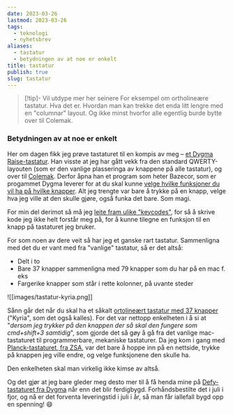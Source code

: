 ```yaml
---
date: 2023-03-26
lastmod: 2023-03-26
tags:
  - teknologi
  - nyhetsbrev
aliases:
  - tastatur
  - betydningen av at noe er enkelt
title: tastatur
publish: true
slug: tastatur
---
```


> [!tip]- Vil utdype mer her seinere
> For eksempel om ortholineære tastatur. Hva det er. Hvordan man kan trekke det enda litt lengre med en "columnar" layout. Og ikke minst hvorfor alle egentlig burde bytte over til Colemak.
> 

### Betydningen av at noe er enkelt

Her om dagen fikk jeg prøve tastaturet til en kompis av meg – [et Dygma Raise-tastatur](https://dygma.com/pages/raise). Han visste at jeg har gått vekk fra den standard QWERTY-layouten (som er den vanlige plasseringa av knappene på alle tastatur), og over til [Colemak](https://paulguerin.medium.com/the-search-for-the-worlds-best-keyboard-layout-98d61b33b8e1). Derfor åpna han et program som heter Bazecor, som er progammet Dygma leverer for at du skal kunne [velge hvilke funksjoner du vil ha på hvilke knapper](https://dygma.com/pages/programmable-split-keyboard). Alt jeg trengte var bare å trykke på en knapp, velge hva jeg ville at den skulle gjøre, også funka det bare. Som magi.

For min del derimot så må jeg [leite fram ulike "keycodes"](https://docs.qmk.fm/#/keycodes_basic), for så å skrive kode jeg ikke helt forstår meg på, for å kunne tilegne en funksjon til en knapp på tastaturet jeg bruker.

For som noen av dere veit så har jeg et ganske rart tastatur. Sammenligna med det du er vant med fra "vanlige" tastatur, så er det altså:

- Delt i to
- Bare 37 knapper sammenligna med 79 knapper som du har på en mac f. eks
- Fargerike knapper som står i rette kolonner, på uvante steder

![[images/tastatur-kyria.png]]

Sånn går det når du skal ha et såkalt [ortolineært tastatur med 37 knapper](https://splitkb.com/products/kyria-rev3-pcb-kit) ("Kyria", som det også kalles). For det var nettopp enkelheten i å si at "_dersom jeg trykker på den knappen der så skal den fungere som cmd+shift+3 samtidig_", som gjorde det så gøy å gå fra det vanlige mac-tastaturet til programmerbare, mekaniske tastaturer. Da jeg kom i gang med [Planck-tastaturet, fra ZSA](https://www.zsa.io/planck/), var det bare å hoppe inn på en nettside, trykke på knappen jeg ville endre, og velge funksjonene den skulle ha.

Den enkelheten skal man virkelig ikke kimse av altså.

Og det gjør at jeg bare gleder meg desto mer til å få henda mine på [Defy-tastaturet fra Dygma](https://dygma.com/pages/defy) når enn det blir ferdigbygd. Forhåndsbestilte det i juli i fjor, og nå er det forventa leveringstid i juli i år, så man får iallefall bygd opp en spenning! 😄
